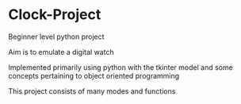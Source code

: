 # Clock-Project
Beginner level python project

Aim is to emulate a digital watch


Implemented primarily using python with the tkinter model and some concepts pertaining to object oriented programming


This project consists of many modes and functions
